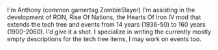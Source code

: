 I'm Anthony (common gamertag ZombieSlayer)
I'm assisting in the development of RON, Rise Of Nations, the Hearts Of Iron IV mod that extends the tech tree and events from 14 years
(1936-50) to 160 years (1900-2060). I'd give it a shot.
I specialize in writing the currently mostly empty descriptions for the tech tree items, I may work on events too.
<!---
ZombieSlayer1171/ZombieSlayer1171 is a ✨ special ✨ repository because its `README.md` (this file) appears on your GitHub profile.
You can click the Preview link to take a look at your changes.
--->
